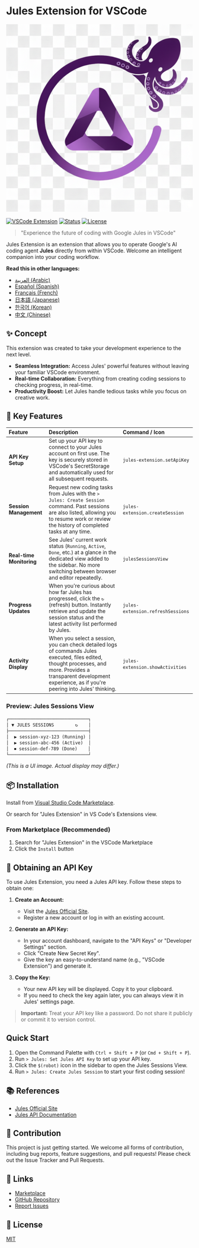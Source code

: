 # Jules Extension for VSCode

![Jules Extension Icon](./jules-extension/icon.png)

[![VSCode Extension](https://img.shields.io/badge/VSCode-Extension-blue.svg)](https://marketplace.visualstudio.com/items?itemName=YOUR_PUBLISHER.jules-extension)
[![Status](https://img.shields.io/badge/status-development-yellow.svg)](#)
[![License](https://img.shields.io/badge/license-MIT-green.svg)](LICENSE)

> "Experience the future of coding with Google Jules in VSCode"

Jules Extension is an extension that allows you to operate Google's AI coding agent **Jules** directly from within VSCode.
Welcome an intelligent companion into your coding workflow.

**Read this in other languages:**

- [العربية (Arabic)](./docs/ar/README.md)
- [Español (Spanish)](./docs/es/README.md)
- [Français (French)](./docs/fr/README.md)
- [日本語 (Japanese)](./docs/ja/README.md)
- [한국어 (Korean)](./docs/ko/README.md)
- [中文 (Chinese)](./docs/zh/README.md)

## ✨ Concept

This extension was created to take your development experience to the next level.

- **Seamless Integration:** Access Jules' powerful features without leaving your familiar VSCode environment.
- **Real-time Collaboration:** Everything from creating coding sessions to checking progress, in real-time.
- **Productivity Boost:** Let Jules handle tedious tasks while you focus on creative work.

## 🚀 Key Features

| Feature                  | Description                                                                                                                                                                                                             | Command / Icon                    |
| :----------------------- | :---------------------------------------------------------------------------------------------------------------------------------------------------------------------------------------------------------------------- | :-------------------------------- |
| **API Key Setup**        | Set up your API key to connect to your Jules account on first use. The key is securely stored in VSCode's SecretStorage and automatically used for all subsequent requests.                                             | `jules-extension.setApiKey`       |
| **Session Management**   | Request new coding tasks from Jules with the `> Jules: Create Session` command. Past sessions are also listed, allowing you to resume work or review the history of completed tasks at any time.                        | `jules-extension.createSession`   |
| **Real-time Monitoring** | See Jules' current work status (`Running`, `Active`, `Done`, etc.) at a glance in the dedicated view added to the sidebar. No more switching between browser and editor repeatedly.                                     | `julesSessionsView`               |
| **Progress Updates**     | When you're curious about how far Jules has progressed, click the `↻` (refresh) button. Instantly retrieve and update the session status and the latest activity list performed by Jules.                               | `jules-extension.refreshSessions` |
| **Activity Display**     | When you select a session, you can check detailed logs of commands Jules executed, files edited, thought processes, and more. Provides a transparent development experience, as if you're peering into Jules' thinking. | `jules-extension.showActivities`  |

### Preview: Jules Sessions View

```
┌──────────────────────────────┐
│ ▼ JULES SESSIONS        ↻    │
├──────────────────────────────┤
│  ▶ session-xyz-123 (Running) │
│  ▶ session-abc-456 (Active)  │
│  ⏹ session-def-789 (Done)    │
└──────────────────────────────┘
```

_(This is a UI image. Actual display may differ.)_

## 📦 Installation

Install from [Visual Studio Code Marketplace](https://marketplace.visualstudio.com/items?itemName=HirokiMukai.jules-extension).

Or search for "Jules Extension" in VS Code's Extensions view.

### From Marketplace (Recommended)

1.  Search for "Jules Extension" in the VSCode Marketplace
2.  Click the `Install` button

## 🔑 Obtaining an API Key

To use Jules Extension, you need a Jules API key. Follow these steps to obtain one:

1.  **Create an Account:**

    - Visit the [Jules Official Site](https://jules.google/docs).
    - Register a new account or log in with an existing account.

2.  **Generate an API Key:**

    - In your account dashboard, navigate to the "API Keys" or "Developer Settings" section.
    - Click "Create New Secret Key".
    - Give the key an easy-to-understand name (e.g., "VSCode Extension") and generate it.

3.  **Copy the Key:**
    - Your new API key will be displayed. Copy it to your clipboard.
    - If you need to check the key again later, you can always view it in Jules' settings page.

> **Important:** Treat your API key like a password. Do not share it publicly or commit it to version control.

## Quick Start

1.  Open the Command Palette with `Ctrl + Shift + P` (or `Cmd + Shift + P`).
2.  Run `> Jules: Set Jules API Key` to set up your API key.
3.  Click the `$(robot)` icon in the sidebar to open the Jules Sessions View.
4.  Run `> Jules: Create Jules Session` to start your first coding session!

## 📚 References

- [Jules Official Site](https://jules.google/docs)
- [Jules API Documentation](https://developers.google.com/jules/api)

## 🤝 Contribution

This project is just getting started. We welcome all forms of contribution, including bug reports, feature suggestions, and pull requests!
Please check out the Issue Tracker and Pull Requests.

## 🔗 Links

- [Marketplace](https://marketplace.visualstudio.com/items?itemName=HirokiMukai.jules-extension)
- [GitHub Repository](https://github.com/is0692vs/jules-extension.git)
- [Report Issues](https://github.com/is0692vs/jules-extension/issues)

## 📝 License

[MIT](LICENSE)

```

```
